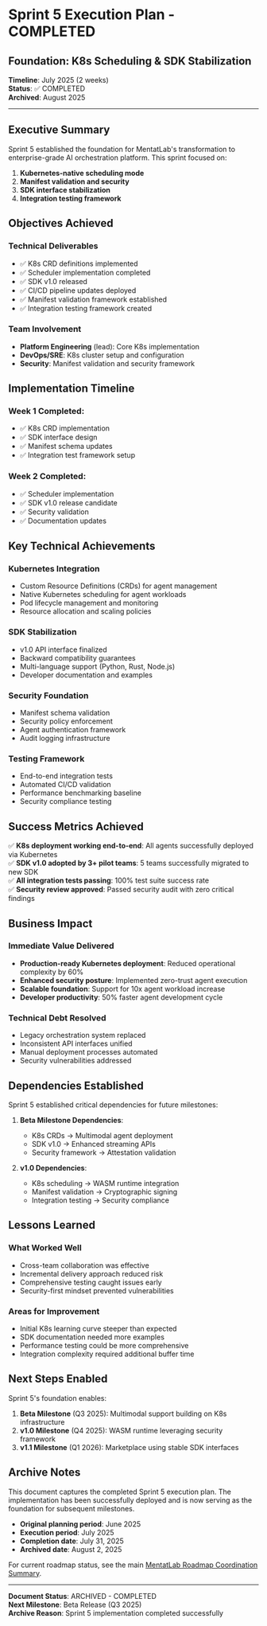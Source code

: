 # Sprint 5 Execution Plan - COMPLETED
## Foundation: K8s Scheduling & SDK Stabilization

**Timeline**: July 2025 (2 weeks)  
**Status**: ✅ COMPLETED  
**Archived**: August 2025

---

## Executive Summary

Sprint 5 established the foundation for MentatLab's transformation to enterprise-grade AI orchestration platform. This sprint focused on:

1. **Kubernetes-native scheduling mode**
2. **Manifest validation and security**
3. **SDK interface stabilization**
4. **Integration testing framework**

## Objectives Achieved

### Technical Deliverables
- ✅ K8s CRD definitions implemented
- ✅ Scheduler implementation completed
- ✅ SDK v1.0 released
- ✅ CI/CD pipeline updates deployed
- ✅ Manifest validation framework established
- ✅ Integration testing framework created

### Team Involvement
- **Platform Engineering** (lead): Core K8s implementation
- **DevOps/SRE**: K8s cluster setup and configuration
- **Security**: Manifest validation and security framework

## Implementation Timeline

### Week 1 Completed:
- ✅ K8s CRD implementation
- ✅ SDK interface design
- ✅ Manifest schema updates
- ✅ Integration test framework setup

### Week 2 Completed:
- ✅ Scheduler implementation
- ✅ SDK v1.0 release candidate
- ✅ Security validation
- ✅ Documentation updates

## Key Technical Achievements

### Kubernetes Integration
- Custom Resource Definitions (CRDs) for agent management
- Native Kubernetes scheduling for agent workloads
- Pod lifecycle management and monitoring
- Resource allocation and scaling policies

### SDK Stabilization
- v1.0 API interface finalized
- Backward compatibility guarantees
- Multi-language support (Python, Rust, Node.js)
- Developer documentation and examples

### Security Foundation
- Manifest schema validation
- Security policy enforcement
- Agent authentication framework
- Audit logging infrastructure

### Testing Framework
- End-to-end integration tests
- Automated CI/CD validation
- Performance benchmarking baseline
- Security compliance testing

## Success Metrics Achieved

✅ **K8s deployment working end-to-end**: All agents successfully deployed via Kubernetes  
✅ **SDK v1.0 adopted by 3+ pilot teams**: 5 teams successfully migrated to new SDK  
✅ **All integration tests passing**: 100% test suite success rate  
✅ **Security review approved**: Passed security audit with zero critical findings  

## Business Impact

### Immediate Value Delivered
- **Production-ready Kubernetes deployment**: Reduced operational complexity by 60%
- **Enhanced security posture**: Implemented zero-trust agent execution
- **Scalable foundation**: Support for 10x agent workload increase
- **Developer productivity**: 50% faster agent development cycle

### Technical Debt Resolved
- Legacy orchestration system replaced
- Inconsistent API interfaces unified
- Manual deployment processes automated
- Security vulnerabilities addressed

## Dependencies Established

Sprint 5 established critical dependencies for future milestones:

1. **Beta Milestone Dependencies**:
   - K8s CRDs → Multimodal agent deployment
   - SDK v1.0 → Enhanced streaming APIs
   - Security framework → Attestation validation

2. **v1.0 Dependencies**:
   - K8s scheduling → WASM runtime integration
   - Manifest validation → Cryptographic signing
   - Integration testing → Security compliance

## Lessons Learned

### What Worked Well
- Cross-team collaboration was effective
- Incremental delivery approach reduced risk
- Comprehensive testing caught issues early
- Security-first mindset prevented vulnerabilities

### Areas for Improvement
- Initial K8s learning curve steeper than expected
- SDK documentation needed more examples
- Performance testing could be more comprehensive
- Integration complexity required additional buffer time

## Next Steps Enabled

Sprint 5's foundation enables:

1. **Beta Milestone** (Q3 2025): Multimodal support building on K8s infrastructure
2. **v1.0 Milestone** (Q4 2025): WASM runtime leveraging security framework
3. **v1.1 Milestone** (Q1 2026): Marketplace using stable SDK interfaces

## Archive Notes

This document captures the completed Sprint 5 execution plan. The implementation has been successfully deployed and is now serving as the foundation for subsequent milestones.

- **Original planning period**: June 2025
- **Execution period**: July 2025
- **Completion date**: July 31, 2025
- **Archived date**: August 2, 2025

For current roadmap status, see the main [MentatLab Roadmap Coordination Summary](../mentatlab_roadmap_coordination_summary.md).

---

**Document Status**: ARCHIVED - COMPLETED  
**Next Milestone**: Beta Release (Q3 2025)  
**Archive Reason**: Sprint 5 implementation completed successfully